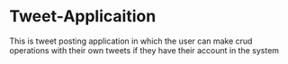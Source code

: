 # Tweet-Applicaition
This is tweet posting application in which the user can make crud operations with their own tweets if they have their account in the system
